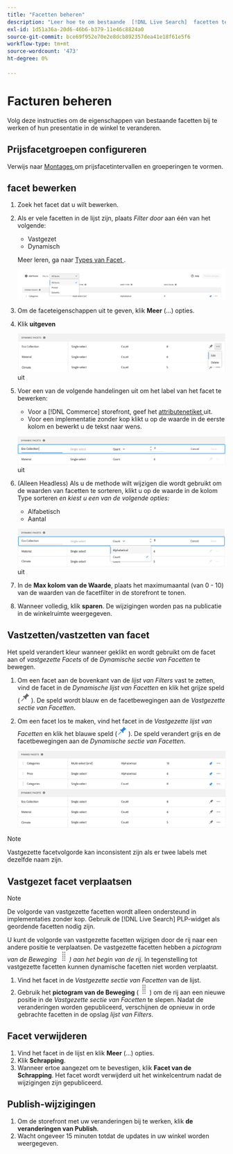 ```yaml
---
title: "Facetten beheren"
description: "Leer hoe te om bestaande  [!DNL Live Search]  facetten te beheren."
exl-id: 1d51a36a-20d6-46b6-b379-11e46c8824a0
source-git-commit: bce69f952e70e2e8dcb892357dea41e18f61e5f6
workflow-type: tm+mt
source-wordcount: '473'
ht-degree: 0%

---
```


# Facturen beheren

Volg deze instructies om de eigenschappen van bestaande facetten bij te werken of hun presentatie in de winkel te veranderen.

## Prijsfacetgroepen configureren

Verwijs naar [ Montages ](settings.md) om prijsfacetintervallen en groeperingen te vormen.

## facet bewerken

1. Zoek het facet dat u wilt bewerken.
1. Als er vele facetten in de lijst zijn, plaats *Filter door* aan één van het volgende:

   * Vastgezet
   * Dynamisch

   Meer leren, ga naar [ Types van Facet ](facets-type.md).

   ![ de facetten van de Filter ](assets/facets-filter-by-cropped.png)

1. Om de faceteigenschappen uit te geven, klik **Meer** (...) opties.
1. Klik **uitgeven**

   ![ geef opties ](assets/facet-edit-menu.png) uit

1. Voer een van de volgende handelingen uit om het label van het facet te bewerken:

   * Voor a [!DNL Commerce] storefront, geef het [ attributenetiket ](https://experienceleague.adobe.com/docs/commerce-admin/catalog/product-attributes/product-attributes.html) uit.
   * Voor een implementatie zonder kop klikt u op de waarde in de eerste kolom en bewerkt u de tekst naar wens.

   ![ geef etiket ](assets/facet-edit-label.png) uit

1. (Alleen Headless) Als u de methode wilt wijzigen die wordt gebruikt om de waarden van facetten te sorteren, klikt u op de waarde in de kolom Type sorteren *en kiest u een van de volgende opties:*

   * Alfabetisch
   * Aantal

   ![ geef telling ](assets/facets-edit-count.png) uit

1. In de **Max kolom van de Waarde**, plaats het maximumaantal (van 0 - 10) van de waarden van de facetfilter in de storefront te tonen.
1. Wanneer volledig, klik **sparen**.
De wijzigingen worden pas na publicatie in de winkelruimte weergegeven.

## Vastzetten/vastzetten van facet

Het speld verandert kleur wanneer geklikt en wordt gebruikt om de facet aan of *vastgezette Facets* of de *Dynamische sectie van Facetten* te bewegen.

1. Om een facet aan de bovenkant van de *lijst van Filters* vast te zetten, vind de facet in de *Dynamische lijst van Facetten* en klik het grijze speld (![ Vastzetten selecteur ](assets/btn-pin-gray.png)).
De speld wordt blauw en de facetbewegingen aan de *Vastgezette sectie van Facetten*.
1. Om een facet los te maken, vind het facet in de *Vastgezette lijst van Facetten* en klik het blauwe speld (![ Vastzetten selecteur ](assets/btn-pin-blue.png)).
De speld verandert grijs en de facetbewegingen aan de *Dynamische sectie van Facetten*.

   ![ Vastgezette en dynamische facetten ](assets/facets-pinned-unpinned.png)

>[!NOTE]
>
>Vastgezette facetvolgorde kan inconsistent zijn als er twee labels met dezelfde naam zijn.

## Vastgezet facet verplaatsen

>[!NOTE]
>
>De volgorde van vastgezette facetten wordt alleen ondersteund in implementaties zonder kop. Gebruik de [!DNL Live Search] PLP-widget als geordende facetten nodig zijn.

U kunt de volgorde van vastgezette facetten wijzigen door de rij naar een andere positie te verplaatsen. De vastgezette facetten hebben a *pictogram van de Beweging ![ (](assets/btn-move.png)) aan het begin van de rij.* In tegenstelling tot vastgezette facetten kunnen dynamische facetten niet worden verplaatst.

1. Vind het facet in de *Vastgezette sectie van Facetten* van de lijst.
1. Gebruik het **pictogram van de Beweging** (![ selecteur van de Beweging ](assets/btn-move.png)) om de rij aan een nieuwe positie in de *Vastgezette sectie van Facetten* te slepen.
Nadat de veranderingen worden gepubliceerd, verschijnen de opnieuw in orde gebrachte facetten in de opslag *lijst van Filters*.

## Facet verwijderen

1. Vind het facet in de lijst en klik **Meer** (...) opties.
1. Klik **Schrapping**.
1. Wanneer ertoe aangezet om te bevestigen, klik **Facet van de Schrapping**.
Het facet wordt verwijderd uit het winkelcentrum nadat de wijzigingen zijn gepubliceerd.

## Publish-wijzigingen

1. Om de storefront met uw veranderingen bij te werken, klik **de veranderingen van Publish**.
1. Wacht ongeveer 15 minuten totdat de updates in uw winkel worden weergegeven.
